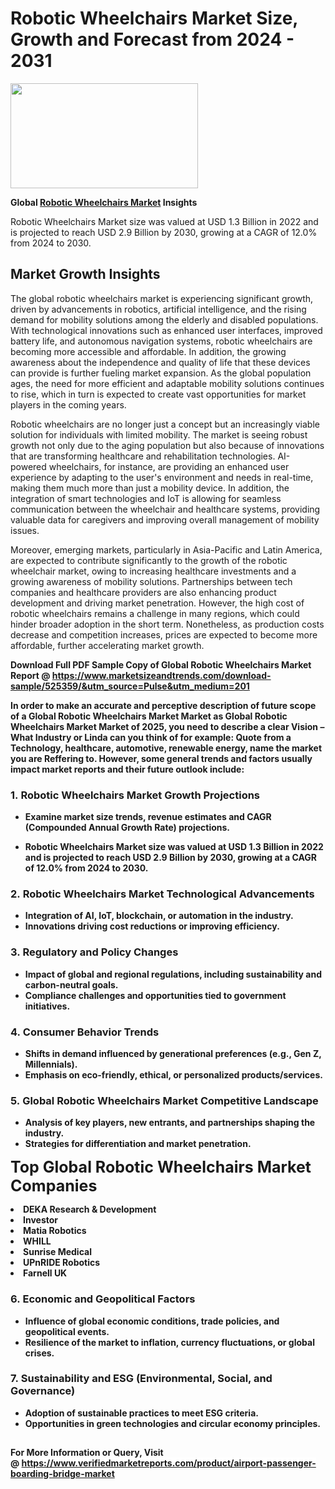 <H1>Robotic Wheelchairs Market Size, Growth and Forecast from 2024 - 2031</H1><img class="aligncenter size-medium wp-image-584254" src="https://thirdeyenews.in/wp-content/uploads/2024/09/Global-Market-Research-300x168.jpeg" alt="" width="300" height="168" /><p><strong>Global&nbsp;<a href="https://www.marketsizeandtrends.com/download-sample/525359/&amp;utm_source=Pulse&amp;utm_medium=201">Robotic Wheelchairs Market</a> Insights</strong></p><p>Robotic Wheelchairs Market size was valued at USD 1.3 Billion in 2022 and is projected to reach USD 2.9 Billion by 2030, growing at a CAGR of 12.0% from 2024 to 2030.</p><p><h2>Market Growth Insights</h2> <p>The global robotic wheelchairs market is experiencing significant growth, driven by advancements in robotics, artificial intelligence, and the rising demand for mobility solutions among the elderly and disabled populations. With technological innovations such as enhanced user interfaces, improved battery life, and autonomous navigation systems, robotic wheelchairs are becoming more accessible and affordable. In addition, the growing awareness about the independence and quality of life that these devices can provide is further fueling market expansion. As the global population ages, the need for more efficient and adaptable mobility solutions continues to rise, which in turn is expected to create vast opportunities for market players in the coming years.</p> <p><strong></strong></p> <p>Robotic wheelchairs are no longer just a concept but an increasingly viable solution for individuals with limited mobility. The market is seeing robust growth not only due to the aging population but also because of innovations that are transforming healthcare and rehabilitation technologies. AI-powered wheelchairs, for instance, are providing an enhanced user experience by adapting to the user's environment and needs in real-time, making them much more than just a mobility device. In addition, the integration of smart technologies and IoT is allowing for seamless communication between the wheelchair and healthcare systems, providing valuable data for caregivers and improving overall management of mobility issues.</p> <p>Moreover, emerging markets, particularly in Asia-Pacific and Latin America, are expected to contribute significantly to the growth of the robotic wheelchair market, owing to increasing healthcare investments and a growing awareness of mobility solutions. Partnerships between tech companies and healthcare providers are also enhancing product development and driving market penetration. However, the high cost of robotic wheelchairs remains a challenge in many regions, which could hinder broader adoption in the short term. Nonetheless, as production costs decrease and competition increases, prices are expected to become more affordable, further accelerating market growth.</p> <p><strong></p><p><span class=""><strong>Download Full PDF Sample Copy of Global Robotic Wheelchairs Market Report</strong> @ <a href="https://www.marketsizeandtrends.com/download-sample/525359/&amp;utm_source=Pulse&amp;utm_medium=201" target="_blank">https://www.marketsizeandtrends.com/download-sample/525359/&amp;utm_source=Pulse&amp;utm_medium=201</a></span></p><p>In order to make an accurate and perceptive description of future scope of a Global&nbsp;Robotic Wheelchairs Market Market as Global&nbsp;Robotic Wheelchairs Market Market of 2025, you need to describe a clear Vision &ndash; What Industry or Linda can you think of for example: Quote from a Technology, healthcare, automotive, renewable energy, name the market you are Reffering to. However, some general trends and factors usually impact market reports and their future outlook include:</p><h3>1.&nbsp;<strong>Robotic Wheelchairs Market Growth Projections</strong></h3><ul><li>Examine market size trends, revenue estimates and CAGR (Compounded Annual Growth Rate) projections.</li><li><p>Robotic Wheelchairs Market size was valued at USD 1.3 Billion in 2022 and is projected to reach USD 2.9 Billion by 2030, growing at a CAGR of 12.0% from 2024 to 2030.</p></li></ul><h3>2.&nbsp;<strong>Robotic Wheelchairs Market Technological Advancements</strong></h3><ul><li>Integration of AI, IoT, blockchain, or automation in the industry.</li><li>Innovations driving cost reductions or improving efficiency.</li></ul><h3>3.&nbsp;<strong>Regulatory and Policy Changes</strong></h3><ul><li>Impact of global and regional regulations, including sustainability and carbon-neutral goals.</li><li>Compliance challenges and opportunities tied to government initiatives.</li></ul><h3>4.&nbsp;<strong>Consumer Behavior Trends</strong></h3><ul><li>Shifts in demand influenced by generational preferences (e.g., Gen Z, Millennials).</li><li>Emphasis on eco-friendly, ethical, or personalized products/services.</li></ul><h3>5.&nbsp;<strong>Global Robotic Wheelchairs Market Competitive Landscape</strong></h3><ul><li>Analysis of key players, new entrants, and partnerships shaping the industry.</li><li>Strategies for differentiation and market penetration.</li></ul><p data-pm-slice="1 1 []"><span style="color: inherit; font-family: inherit; font-size: 25px;">Top Global Robotic Wheelchairs Market Companies</span></p><div class="" data-test-id=""><p><li>DEKA Research & Development</li><li> Investor</li><li> Matia Robotics</li><li> WHILL</li><li> Sunrise Medical</li><li> UPnRIDE Robotics</li><li> Farnell UK</li></p></div><h3>6.&nbsp;<strong>Economic and Geopolitical Factors</strong></h3><ul><li>Influence of global economic conditions, trade policies, and geopolitical events.</li><li>Resilience of the market to inflation, currency fluctuations, or global crises.</li></ul><h3>7.&nbsp;<strong>Sustainability and ESG (Environmental, Social, and Governance)</strong></h3><ul><li>Adoption of sustainable practices to meet ESG criteria.</li><li>Opportunities in green technologies and circular economy principles.</li></ul><h2><strong style="font-size: 14px;">For More Information or Query, Visit @&nbsp;</strong><a style="background-color: #ffffff; font-size: 14px;" href="https://www.marketsizeandtrends.com/report/robotic-wheelchairs-market/" target="_blank">https://www.verifiedmarketreports.com/product/airport-passenger-boarding-bridge-market</a></h2>
